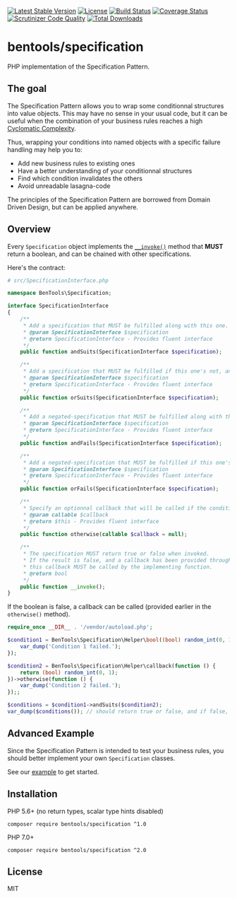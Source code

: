 [![Latest Stable Version](https://poser.pugx.org/bentools/specification/v/stable)](https://packagist.org/packages/bentools/specification)
[![License](https://poser.pugx.org/bentools/specification/license)](https://packagist.org/packages/bentools/specification)
[![Build Status](https://scrutinizer-ci.com/g/bpolaszek/bentools-specification/badges/build.png?b=master)](https://scrutinizer-ci.com/g/bpolaszek/bentools-specification/build-status/master)
[![Coverage Status](https://coveralls.io/repos/github/bpolaszek/bentools-specification/badge.svg?branch=master)](https://coveralls.io/github/bpolaszek/bentools-specification?branch=master)
[![Scrutinizer Code Quality](https://scrutinizer-ci.com/g/bpolaszek/bentools-specification/badges/quality-score.png?b=master)](https://scrutinizer-ci.com/g/bpolaszek/bentools-specification/?branch=master)
[![Total Downloads](https://poser.pugx.org/bentools/specification/downloads)](https://packagist.org/packages/bentools/specification)

# bentools/specification

PHP implementation of the Specification Pattern.

The goal
--------
The Specification Pattern allows you to wrap some conditionnal structures into value objects. 
This may have no sense in your usual code, but it can be useful when the combination of your business rules 
reaches a high [Cyclomatic Complexity](https://en.wikipedia.org/wiki/Cyclomatic_complexity).

Thus, wrapping your conditions into named objects with a specific failure handling may help you to:
* Add new business rules to existing ones
* Have a better understanding of your conditionnal structures
* Find which condition invalidates the others
* Avoid unreadable lasagna-code

The principles of the Specification Pattern are borrowed from Domain Driven Design, but can be applied anywhere.

Overview
--------
Every `Specification` object implements the [`__invoke()`](http://php.net/manual/en/language.oop5.magic.php#object.invoke) method that **MUST** return a boolean, and can be chained with other specifications.

Here's the contract:

```php
# src/SpecificationInterface.php

namespace BenTools\Specification;

interface SpecificationInterface
{
    /**
     * Add a specification that MUST be fulfilled along with this one.
     * @param SpecificationInterface $specification
     * @return SpecificationInterface - Provides fluent interface
     */
    public function andSuits(SpecificationInterface $specification);

    /**
     * Add a specification that MUST be fulfilled if this one's not, and vice-versa.
     * @param SpecificationInterface $specification
     * @return SpecificationInterface - Provides fluent interface
     */
    public function orSuits(SpecificationInterface $specification);

    /**
     * Add a negated-specification that MUST be fulfilled along with this one.
     * @param SpecificationInterface $specification
     * @return SpecificationInterface - Provides fluent interface
     */
    public function andFails(SpecificationInterface $specification);

    /**
     * Add a negated-specification that MUST be fulfilled if this one's not, and vice-versa.
     * @param SpecificationInterface $specification
     * @return SpecificationInterface - Provides fluent interface
     */
    public function orFails(SpecificationInterface $specification);

    /**
     * Specify an optionnal callback that will be called if the condition is not satisfied.
     * @param callable $callback
     * @return $this - Provides fluent interface
     */
    public function otherwise(callable $callback = null);

    /**
     * The specification MUST return true or false when invoked.
     * If the result is false, and a callback has been provided through the otherwise() method,
     * this callback MUST be called by the implementing function.
     * @return bool
     */
    public function __invoke();
}
```

If the boolean is false, a callback can be called (provided earlier in the `otherwise()` method).

```php
require_once __DIR__ . '/vendor/autoload.php';

$condition1 = BenTools\Specification\Helper\bool((bool) random_int(0, 1))->otherwise(function () {
    var_dump('Condition 1 failed.');
});

$condition2 = BenTools\Specification\Helper\callback(function () {
    return (bool) random_int(0, 1);
})->otherwise(function () {
    var_dump('Condition 2 failed.');
});;

$conditions = $condition1->andSuits($condition2);
var_dump($conditions()); // should return true or false, and if false, var_dump() why.
```

Advanced Example
----------------
Since the Specification Pattern is intended to test your business rules, you should better implement your own `Specification` classes.

See our [example](doc/Example.md) to get started.

Installation
------------

PHP 5.6+ (no return types, scalar type hints disabled)

```
composer require bentools/specification ^1.0
```

PHP 7.0+

```
composer require bentools/specification ^2.0
```

License
-------
MIT